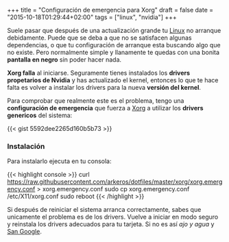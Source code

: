 +++
title = "Configuración de emergencia para Xorg"
draft = false
date = "2015-10-18T01:29:44+02:00"
tags = ["linux", "nvidia"]
+++

Suele pasar que después de una actualización grande tu [Linux](https://es.wikipedia.org/wiki/GNU/Linux) no arranque debidamente. Puede que se deba a que no se satisfacen algunas dependencias, o que tu configuración de arranque esta buscando algo que no existe. Pero normalmente simple y llanamente te quedas con una bonita **pantalla en negro** sin poder hacer nada.

**Xorg falla** al iniciarse. Seguramente tienes instalados los **drivers propetarios de Nvidia** y has actualizado el kernel, entonces lo que te hace falta es volver a instalar los drivers para la nueva **versión del kernel**.

Para comprobar que realmente este es el problema, tengo una **configuración de emergencia** que fuerza a [Xorg](https://wiki.archlinux.org/index.php/Xorg_(Español)) a utilizar los **drivers genericos** del sistema:

{{< gist 5592dee2265d160b5b73 >}}

### Instalación

Para instalarlo ejecuta en tu consola:

{{< highlight console >}}
curl https://raw.githubusercontent.com/arkeros/dotfiles/master/xorg/xorg.emergency.conf > xorg.emergency.conf
sudo cp xorg.emergency.conf /etc/X11/xorg.conf
sudo reboot
{{< /highlight >}}

Si después de reiniciar el sistema arranca correctamente, sabes que unicamente el problema es de los drivers. Vuelve a iniciar en modo seguro y reinstala los drivers adecuados para tu tarjeta. Si no es así *ajo y agua* y [San Google](http://google.com).
